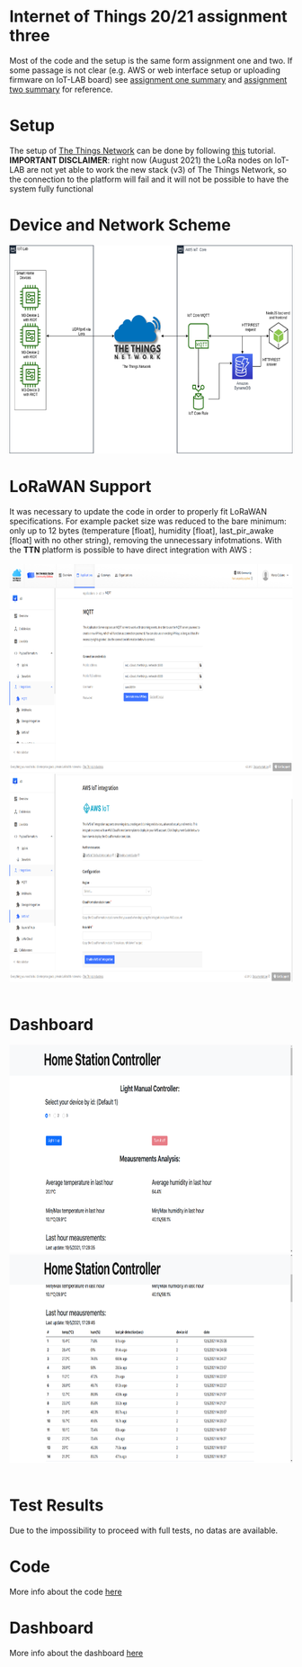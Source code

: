 # Internet of Things 20/21 assignment three

Most of the code and the setup is the same form assignment one and two. If some passage is not clear (e.g. AWS or web interface setup or uploading firmware on IoT-LAB board) see [assignment one summary](../first_delivery/docs/First.md) and [assignment two summary](../second_delivery/docs/Second.md) for reference.

# Setup 

The setup of [The Things Network](https://www.thethingsnetwork.org/) can be done by following [this](https://www.iot-lab.info/legacy/tutorials/riot-ttn/index.html) tutorial.
**IMPORTANT DISCLAIMER**: right now (August 2021) the LoRa nodes on IoT-LAB are not yet able to work the new stack (v3) of The Things Network, so the connection to the platform will fail and it will not be possible to have the system fully functional

# Device and Network Scheme
<img src="../imgs/scheme.png" width="800" height="370">

# LoRaWAN Support

It was necessary to update the code in order to properly fit LoRaWAN specifications. For example packet size was reduced to the bare minimum: only up to 12 bytes (temperature [float], humidity [float], last_pir_awake [float] with no other string), removing the unnecessary infotmations.
With the **TTN** platform is possible to have direct integration with AWS :
<br/><br/>
<img src="../imgs/mqtt.png" width="800" height="370">
<img src="../imgs/aws.png" width="800" height="370">
<br/><br/>


# Dashboard
<img src="../imgs/new_dashboard1.png" width="800" height="370">
<img src="../imgs/new_dashboard2.png" width="800" height="370">
<br/><br/>

# Test Results
Due to the impossibility to proceed with full tests, no datas are available.

# Code
More info about the code [here](../source/b-l072z-lrwan1/README.md)

# Dashboard
More info about the dashboard [here](../visualization/README.md)
